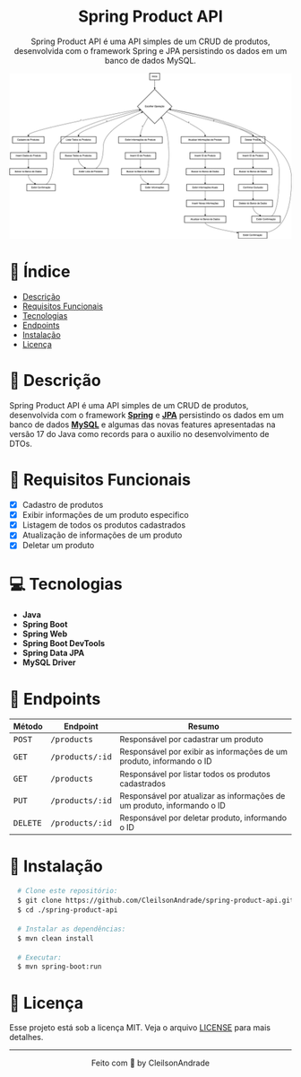 <div align="center">
  <h1>Spring Product API</h1>
  <p>Spring Product API é uma API simples de um CRUD de produtos, desenvolvida com o framework Spring e JPA persistindo os dados em um banco de dados MySQL.</p>
  <img src="./references/flow.png" alt="Flow" width="800">
</div>

# 📒 Índice
* [Descrição](#descrição)
* [Requisitos Funcionais](#requisitos)
* [Tecnologias](#tecnologias)
* [Endpoints](#endpoints)
* [Instalação](#instalação)
* [Licença](#licença)

# 📃 <span id="descrição">Descrição</span>
Spring Product API é uma API simples de um CRUD de produtos, desenvolvida com o framework [**Spring**](https://spring.io/) e [**JPA**](https://spring.io/projects/spring-data-jpa) persistindo os dados em um banco de dados [**MySQL**](https://www.mysql.com/) e algumas das novas features apresentadas na versão 17 do Java como records para o auxilio no desenvolvimento de DTOs.

# 📌 <span id="requisitos">Requisitos Funcionais</span>
- [x] Cadastro de produtos<br>
- [x] Exibir informações de um produto especifico<br>
- [x] Listagem de todos os produtos cadastrados<br>
- [x] Atualização de informações de um produto<br>
- [x] Deletar um produto<br>

# 💻 <span id="tecnologias">Tecnologias</span>
- **Java**
- **Spring Boot**
- **Spring Web**
- **Spring Boot DevTools**
- **Spring Data JPA**
- **MySQL Driver**

# 📍 <span id="endpoints">Endpoints</span>
| Método | Endpoint               | Resumo                                          
|--------|----------------------|-----------------------------------------------------
<kbd>POST</kbd> | <kbd>/products</kbd> | Responsável por cadastrar um produto
<kbd>GET</kbd> | <kbd>/products/:id</kbd> | Responsável por exibir as informações de um produto, informando o ID
<kbd>GET</kbd> | <kbd>/products</kbd> | Responsável por listar todos os produtos cadastrados
<kbd>PUT</kbd> | <kbd>/products/:id</kbd> | Responsável por atualizar as informações de um produto, informando o ID
<kbd>DELETE</kbd> | <kbd>/products/:id</kbd> | Responsável por deletar produto, informando o ID

# 🚀 <span id="instalação">Instalação</span>
```bash
  # Clone este repositório:
  $ git clone https://github.com/CleilsonAndrade/spring-product-api.git
  $ cd ./spring-product-api

  # Instalar as dependências:
  $ mvn clean install

  # Executar:
  $ mvn spring-boot:run
```

# 📝 <span id="licença">Licença</span>
Esse projeto está sob a licença MIT. Veja o arquivo [LICENSE](LICENSE) para mais detalhes.

---

<p align="center">
  Feito com 💜 by CleilsonAndrade
</p>
